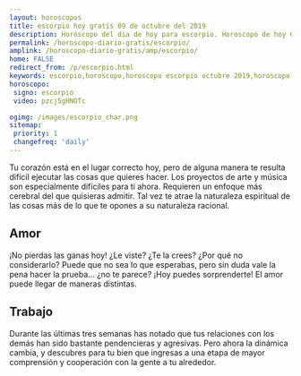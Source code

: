 ```yaml
---
layout: horoscopos
title: escorpio hoy gratis 09 de octubre del 2019 
description: Horóscopo del dia de hoy para escorpio. Horoscopo de hoy 09 de octubre del 2019. Las predicciones de amor, trabajo, vida personal gratis.
permalink: /horoscopo-diario-gratis/escorpio/
amplink: /horoscopo-diario-gratis/amp/escorpio/
home: FALSE
redirect_from: /p/escorpio.html
keywords: escorpio,horoscopo,horoscopo escorpio octubre 2019,horoscopo escorpio hoy,tarot escorpio octubre 2019,horoscopo escorpio,tarot escorpio hoy,horoscopo de hoy,horoscopo diario,tarot del amor,horoscopo de hoy escorpio,horoscopo diario del tarot, Horoscopo de hoy escorpio 09 de octubre del 2019,horóscopo del día, el horoscopo de hoy
horoscopo:
 signo: escorpio
 video: pzcj5gHNOTc

ogimg: /images/escorpio_char.png
sitemap:
 priority: 1
 changefreq: 'daily'
---
```



Tu corazón está en el lugar correcto hoy, pero de alguna manera te resulta difícil ejecutar las cosas que quieres hacer. Los proyectos de arte y música son especialmente difíciles para ti ahora. Requieren un enfoque más cerebral del que quisieras admitir. Tal vez te atrae la naturaleza espiritual de las cosas más de lo que te opones a su naturaleza racional.

## Amor

¡No pierdas las ganas hoy! ¿Le viste? ¿Te la crees? ¿Por qué no considerarlo? Puede que no sea lo que esperabas, pero sin duda vale la pena hacer la prueba... ¿no te parece? ¡Hoy puedes sorprenderte! El amor puede llegar de maneras distintas.

## Trabajo

Durante las últimas tres semanas has notado que tus relaciones con los demás han sido bastante pendencieras y agresivas. Pero ahora la dinámica cambia, y descubres para tu bien que ingresas a una etapa de mayor comprensión y cooperación con la gente a tu alrededor.